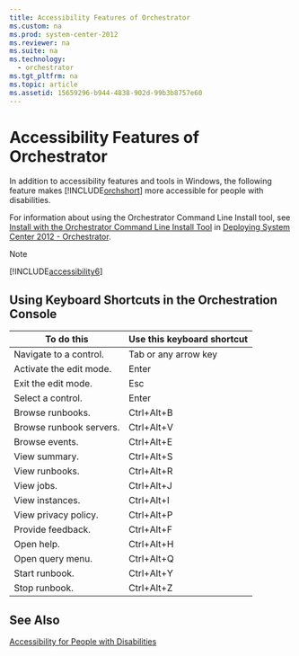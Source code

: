 ```yaml
---
title: Accessibility Features of Orchestrator
ms.custom: na
ms.prod: system-center-2012
ms.reviewer: na
ms.suite: na
ms.technology: 
  - orchestrator
ms.tgt_pltfrm: na
ms.topic: article
ms.assetid: 15659296-b944-4838-902d-99b3b8757e60
---
```

# Accessibility Features of Orchestrator
In addition to accessibility features and tools in Windows, the following feature makes [!INCLUDE[orchshort](Token/orchshort_md.md)] more accessible for people with disabilities.

For information about using the Orchestrator Command Line Install tool, see [Install with the Orchestrator Command Line Install Tool](Install-with-the-Orchestrator-Command-Line-Install-Tool.md) in [Deploying System Center 2012 - Orchestrator](Deploying-System-Center-2012---Orchestrator.md).

> [!NOTE]
> [!INCLUDE[accessibility6](Token/accessibility6_md.md)]

## Using Keyboard Shortcuts in the Orchestration Console

|To do this|Use this keyboard shortcut|
|--------------|------------------------------|
|Navigate to a control.|Tab or any arrow key|
|Activate the edit mode.|Enter|
|Exit the edit mode.|Esc|
|Select a control.|Enter|
|Browse runbooks.|Ctrl\+Alt\+B|
|Browse runbook servers.|Ctrl\+Alt\+V|
|Browse events.|Ctrl\+Alt\+E|
|View summary.|Ctrl\+Alt\+S|
|View runbooks.|Ctrl\+Alt\+R|
|View jobs.|Ctrl\+Alt\+J|
|View instances.|Ctrl\+Alt\+I|
|View privacy policy.|Ctrl\+Alt\+P|
|Provide feedback.|Ctrl\+Alt\+F|
|Open help.|Ctrl\+Alt\+H|
|Open query menu.|Ctrl\+Alt\+Q|
|Start runbook.|Ctrl\+Alt\+Y|
|Stop runbook.|Ctrl\+Alt\+Z|

## See Also
[Accessibility for People with Disabilities](Accessibility-for-People-with-Disabilities.md)


